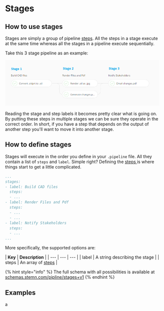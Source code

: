 # Stages

## How to use stages

Stages are simply a group of pipeline [steps](steps/). All the steps in a stage execute at the same time whereas all the stages in a pipeline execute sequentially.

Take this 3 stage pipeline as an example:

![](../../.gitbook/assets/steps-stages.png)

Reading the stage and step labels it becomes pretty clear what is going on. By putting these steps in multiple stages we can be sure they operate in the correct order. In short, if you have a step that depends on the output of another step you'll want to move it into another stage.

## How to define stages

Stages will execute in the order you define in your `.pipeline` file. All they contain a list of `steps` and `label`. Simple right? Defining the [steps ](steps/)is where things start to get a little complicated.

```yaml
...
stages:
- label: Build CAD files
  steps:
  - ...
- label: Render Files and Pdf
  steps:
  - ...
  - ...
- label: Notify Stakeholders
  steps:
  - ...
...
```

More specifically, the supported options are:

| **Key** | **Description** |
| --- | --- | --- |
| label | A string describing the stage |
| steps | An array of [steps](steps/) |

{% hint style="info" %}
The full schema with all possibilities is available at [schemas.stemn.com/pipline/stages+v1](http://schemas.stemn.com/pipeline/stages+v1)
{% endhint %}

## Examples

a

